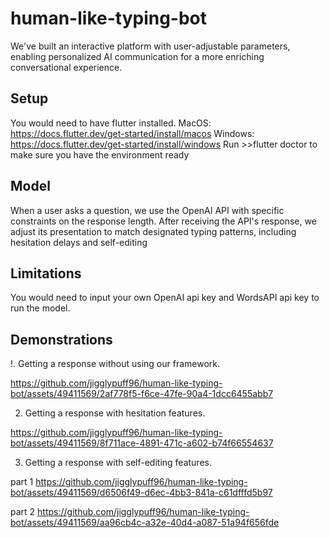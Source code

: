 # human-like-typing-bot
We've built an interactive platform with user-adjustable parameters, enabling personalized AI communication for a more enriching conversational experience.
## Setup
You would need to have flutter installed. 
MacOS: https://docs.flutter.dev/get-started/install/macos
Windows: https://docs.flutter.dev/get-started/install/windows
Run >>flutter doctor to make sure you have the environment ready

## Model
When a user asks a question, we use the OpenAI API with specific constraints on the response length. After receiving the API's response, we adjust its presentation to match designated typing patterns, including hesitation delays and self-editing

## Limitations
You would need to input your own OpenAI api key and WordsAPI api key to run the model.

## Demonstrations
!. Getting a response without using our framework.

https://github.com/jigglypuff96/human-like-typing-bot/assets/49411569/2af778f5-f6ce-47fe-90a4-1dcc6455abb7

2. Getting a response with hesitation features.


https://github.com/jigglypuff96/human-like-typing-bot/assets/49411569/8f711ace-4891-471c-a602-b74f66554637


3. Getting a response with self-editing features.
   
part 1
https://github.com/jigglypuff96/human-like-typing-bot/assets/49411569/d6506f49-d6ec-4bb3-841a-c61dfffd5b97


part 2
https://github.com/jigglypuff96/human-like-typing-bot/assets/49411569/aa96cb4c-a32e-40d4-a087-51a94f656fde

